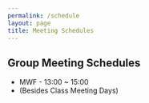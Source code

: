 ```yaml
---
permalink: /schedule
layout: page
title: Meeting Schedules
---
```

## Group Meeting Schedules
* MWF - 13:00 ~ 15:00
* (Besides Class Meeting Days)
